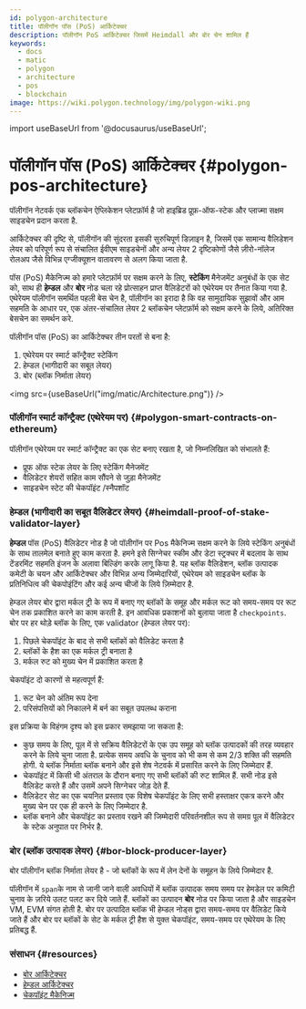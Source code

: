 ```yaml
---
id: polygon-architecture
title: पॉलीगॉन पॉस (PoS) आर्किटेक्चर
description: पॉलीगॉन PoS आर्किटेक्चर जिसमें Heimdall और बोर चेन शामिल हैं
keywords:
  - docs
  - matic
  - polygon
  - architecture
  - pos
  - blockchain
image: https://wiki.polygon.technology/img/polygon-wiki.png
---
```

import useBaseUrl from '@docusaurus/useBaseUrl';

# पॉलीगॉन पॉस (PoS) आर्किटेक्चर {#polygon-pos-architecture}

पॉलीगॉन नेटवर्क एक ब्लॉकचेन ऐप्लिकेशन प्लेटफ़ॉर्म है जो हाइब्रिड प्रूफ़-ऑफ-स्टेक और प्लाज्मा सक्षम साइडचेन प्रदान करता है.

आर्किटेक्चर की दृष्टि से, पॉलीगॉन की सुंदरता इसकी सुरुचिपूर्ण डिज़ाइन है, जिसमें एक सामान्य वैलिडेशन लेयर को परिपूर्ण रूप से संचालित ईवीएम साइडचेनों और अन्य लेयर 2 दृष्टिकोणों जैसे ज़ीरो-नॉलेज रोलअप जैसे विभिन्न एग्जीक्यूशन वातावरण से अलग किया जाता है.

पॉस (PoS) मैकेनिज्म को हमारे प्लेटफ़ॉर्म पर सक्षम करने के लिए, **स्टेकिंग** मैनेजमेंट अनुबंधों के एक सेट को, साथ ही **हेम्डल** और **बोर** नोड चला रहे प्रोत्साहन प्राप्त वैलिडेटरों को एथेरेयम पर तैनात किया गया है. एथेरेयम पॉलीगॉन समर्थित पहली बेस चेन है, पॉलीगॉन का इरादा है कि वह सामुदायिक सुझावों और आम सहमति के आधार पर, एक अंतर-संचालित लेयर 2 ब्लॉकचेन प्लेटफ़ॉर्म को सक्षम करने के लिये, अतिरिक्त बेसचेन का समर्थन करे.

पॉलीगॉन पॉस (PoS) का आर्किटेक्चर तीन परतों से बना है:

1. एथेरेयम पर स्मार्ट कॉन्ट्रैक्ट स्टेकिंग
2. हेम्डल (भागीदारी का सबूत लेयर)
3. बोर (ब्लॉक निर्माता लेयर)

<img src={useBaseUrl("img/matic/Architecture.png")} />

### पॉलीगॉन स्मार्ट कॉन्ट्रैक्ट (एथेरेयम पर) {#polygon-smart-contracts-on-ethereum}

पॉलीगॉन एथेरेयम पर स्मार्ट कॉन्ट्रैक्ट का एक सेट बनाए रखता है, जो निम्नलिखित को संभालते हैं:

- प्रूफ ऑफ स्टेक लेयर के लिए स्टेकिंग मैनेजमेंट
- वैलिडेटर शेयरों सहित काम सौंपने से जुड़ा मैनेजमेंट
- साइडचेन स्टेट की चेकपॉइंट /स्नैपशॉट

### हेम्डल (भागीदारी का सबूत वैलिडेटर लेयर) {#heimdall-proof-of-stake-validator-layer}

**हेम्डल** पॉस (PoS) वैलिडेटर नोड है जो पॉलीगॉन पर Pos मैकेनिज्म सक्षम करने के लिये स्टेकिंग अनुबंधों के साथ तालमेल बनाते हुए काम करता है. हमने इसे सिग्नेचर स्कीम और डेटा स्ट्रक्चर में बदलाव के साथ टेंडरमिंट सहमति इंजन के अलावा बिल्डिंग करके लागू किया है. यह ब्लॉक वैलिडेशन, ब्लॉक उत्पादक कमेटी के चयन और आर्किटेक्चर और विभिन्न अन्य जिम्मेदारियों, एथेरेयम को साइडचेन ब्लॉक के प्रतिनिधित्व की चेकपोइंटिंग और कई अन्य चीजों के लिये ज़िम्मेदार है.

हेम्डल लेयर बोर द्वारा मर्कल ट्री के रूप में बनाए गए ब्लॉकों के समूह और मर्कल रूट को समय-समय पर रूट चेन तक प्रकाशित करने का काम करती है. इन आवधिक प्रकाशनों को बुलाया जाता है `checkpoints`. बोर पर हर थोड़े ब्लॉक के लिए, एक validator (हेम्डल लेयर पर):

1. पिछले चेकपॉइंट के बाद से सभी ब्लॉकों को वैलिडेट करता है
2. ब्लॉकों के हैश का एक मर्कल ट्री बनाता है
3. मर्कल रुट को मुख्य चेन में प्रकाशित करता है

चेकपॉइंट दो कारणों से महत्वपूर्ण हैं:

1. रूट चेन को अंतिम रूप देना
2. परिसंपत्तियों को निकालने में बर्न का सबूत उपलब्ध कराना

इस प्रक्रिया के विहंगम दृश्य को इस प्रकार समझाया जा सकता है:

- कुछ समय के लिए, पूल में से सक्रिय वैलिडेटरों के एक उप समूह को ब्लॉक उत्पादकों की तरह व्यवहार करने के लिये चुना जाता है. प्रत्येक समय अवधि के चुनाव को भी कम से कम 2/3 शक्ति की सहमति होगी. ये ब्लॉक निर्माता ब्लॉक बनाने और इसे शेष नेटवर्क में प्रसारित करने के लिए जिम्मेदार हैं.
- चेकपॉइंट में किसी भी अंतराल के दौरान बनाए गए सभी ब्लॉकों की रुट शामिल हैं. सभी नोड इसे वैलिडेट करते हैं और उसमें अपने सिग्नेचर जोड़ देते हैं.
- वैलिडेटर सेट का एक चयनित प्रस्ताव एक विशेष चेकपॉइंट के लिए सभी हस्ताक्षर एकत्र करने और मुख्य चेन पर एक ही करने के लिए जिम्मेदार है.
- ब्लॉक बनाने और चेकपॉइंट का प्रस्ताव रखने की जिम्मेदारी परिवर्तनशील रूप से समग्र पूल में वैलिडेटर के स्टेक अनुपात पर निर्भर है.

### बोर (ब्लॉक उत्पादक लेयर) {#bor-block-producer-layer}

बोर पॉलीगॉन ब्लॉक निर्माता लेयर है - जो ब्लॉकों के रूप में लेन देनों के समूहन के लिये जिम्मेदार है.

पॉलीगॉन में `span`के नाम से जानी जाने वाली अवधियों में ब्लॉक उत्पादक समय समय पर हेमडेल पर कमिटी चुनाव के ज़रिये उलट पलट कर दिये जाते हैं. ब्लॉकों का उत्पादन **बोर** नोड पर किया जाता है और साइडचेन VM, EVM संगत होती है. बोर पर उत्पादित ब्लॉक भी हेम्डल नोड्स द्वारा समय-समय पर वैलिडेट किये जाते हैं और बोर पर ब्लॉकों के सेट के मर्कल ट्री हैश से युक्त चेकपॉइंट, समय-समय पर एथेरेयम के लिए प्रतिबद्ध हैं.

### संसाधन {#resources}

- [बोर आर्किटेक्चर](https://forum.polygon.technology/t/matic-system-overview-bor/9123)
- [हेम्डल आर्किटेक्चर](https://forum.polygon.technology/t/matic-system-overview-heimdall/8323)
- [चेकपॉइंट मैकेनिज्म](https://forum.polygon.technology/t/checkpoint-mechanism-on-heimdall/7160)

